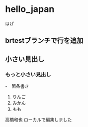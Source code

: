 # hello_japan

ほげ

## brtestブランチで行を追加

## 小さい見出し
### もっと小さい見出し

-　箇条書き

1. りんご
2. みかん
3. もも

高橋和也
ローカルで編集しました
